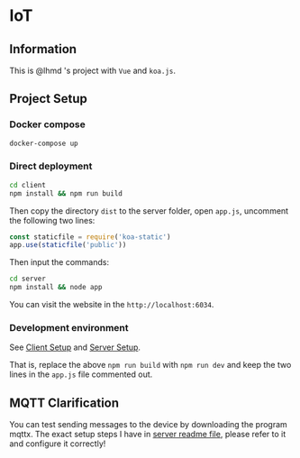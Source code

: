 # IoT

## Information

This is @lhmd 's project with `Vue` and `koa.js`.

## Project Setup

### Docker compose

```bash
docker-compose up
```

### Direct deployment

```bash
cd client
npm install && npm run build
```

Then copy the directory `dist` to the server folder, open `app.js`, uncomment the following two lines:

```js
const staticfile = require('koa-static')
app.use(staticfile('public'))
```

Then input the commands:

```bash
cd server
npm install && node app
```

You can visit the website in the `http://localhost:6034`.

### Development environment

See [Client Setup](https://github.com/lhmd/IoT/blob/main/client/README.md) and [Server Setup](https://github.com/lhmd/IoT/blob/main/server/README.md).

That is, replace the above `npm run build` with `npm run dev` and keep the two lines in the `app.js` file commented out.

## MQTT Clarification

You can test sending messages to the device by downloading the program mqttx. The exact setup steps I have in [server readme file](./server/README.md), please refer to it and configure it correctly!
